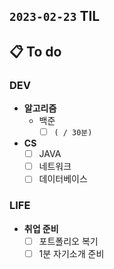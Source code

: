## `2023-02-23` TIL

## 📋 To do

### DEV

+ **알고리즘**
  + 백준
    + [ ]  `( / 30분)`

+ **CS**
  + [ ] JAVA
  + [ ] 네트워크
  + [ ] 데이터베이스

### LIFE

+ **취업 준비**
  + [ ] 포트폴리오 복기
  + [ ] 1분 자기소개 준비